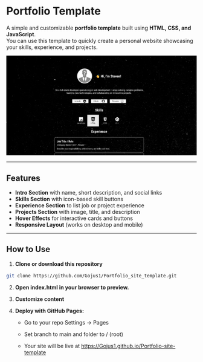 # Portfolio Template

A simple and customizable **portfolio template** built using **HTML, CSS, and JavaScript**.  
You can use this template to quickly create a personal website showcasing your skills, experience, and projects.

![Portfolio Template Preview](img.png)

---

## Features

- **Intro Section** with name, short description, and social links  
- **Skills Section** with icon-based skill buttons  
- **Experience Section** to list job or project experience 
- **Projects Section** with image, title, and description  
- **Hover Effects** for interactive cards and buttons  
- **Responsive Layout** (works on desktop and mobile)

---

## How to Use

1. **Clone or download this repository**

```bash
git clone https://github.com/Gojus1/Portfolio_site_template.git
```
2. **Open index.html in your browser to preview.**

3. **Customize content**

4. **Deploy with GitHub Pages:**

   - Go to your repo Settings → Pages

   - Set branch to main and folder to / (root)

   - Your site will be live at https://Gojus1.github.io/Portfolio-site-template
